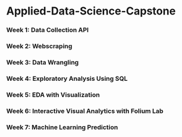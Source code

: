 # Applied-Data-Science-Capstone

<h3>Week 1: Data Collection API</h3>
<h3>Week 2: Webscraping</h3>
<h3>Week 3: Data Wrangling</h3>
<h3>Week 4: Exploratory Analysis Using SQL</h3>
<h3>Week 5: EDA with Visualization</h3>
<h3>Week 6: Interactive Visual Analytics with Folium Lab</h3>
<h3>Week 7: Machine Learning Prediction</h3>
